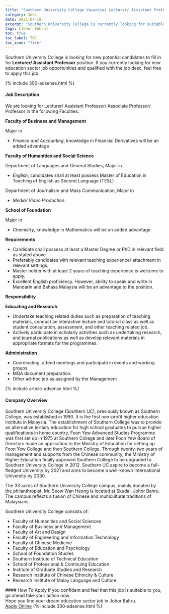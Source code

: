 ```yaml
---
title: "Southern University College Vacancies Lecturer/ Assistant Professor" 
category: Jobs 
date: 2021-04-19 
excerpt: "Southern University College is currently looking for suitable person to fill in the Lecturer/ Assistant Professor which positioned at Johor Bahru" 
tags: [Johor Bahru] 
toc: true 
toc_label: TOC 
toc_icon: "fire" 
--- 
```


<p>Southern University College is looking for new potential candidates to fill in for <b>Lecturer/ Assistant Professor</b> position. If you currently looking for new education sector job opportunities and qualified with the job desc, feel free to apply this job.
</p>{% include 300-adsense.html %} 
<div><div><h4>Job Description</h4></div><div><div><span><div><p>We are looking for Lecturer/ Assistant Professor/ Associate Professor/ Professor in the following Faculties:</p><p><strong>Faculty of Business and Management</strong></p><p>Major in</p><ul><li><em>Finance and Accounting</em>, knowledge in Financial Derivatives will be an added advantage</li></ul><p><strong>Faculty of Humanities and Social Science</strong></p><p>Department of Languages and General Studies, Major in</p><ul><li><em>English</em>, candidates shall at least possess Master of Education in Teaching of English as Second Language (TESL)</li></ul><p>Department of Journalism and Mass Communication, Major in</p><ul><li><em>Media/ Video Production</em></li></ul><p><strong>School of Foundation</strong></p><p>Major in</p><ul><li><em>Chemistry</em>, knowledge in Mathematics will be an added advantage</li></ul><p><strong>Requirements</strong></p><ul><li>Candidate shall possess at least a Master Degree or PhD in relevant field as stated above.</li><li>Preferably candidates with relevant teaching experience/ attachment in relevant settings.</li><li>Master holder with at least 2 years of teaching experience is welcome to apply.</li><li>Excellent English proficiency. However, ability to speak and write in Mandarin and Bahasa Malaysia will be an advantage to the position.</li></ul><p><strong>Responsibility</strong></p><p><strong>Educating and Research</strong></p><ul><li>Undertake teaching related duties such as preparation of teaching materials, conduct an interactive lecture and tutorial class as well as student consultation, assessment, and other teaching related job.</li><li>Actively participate in scholarly activities such as undertaking research, and journal publications as well as develop relevant materials in appropriate formats for the programmes.</li></ul><p><strong>Administration</strong></p><ul><li>Coordinating, attend meetings and participate in events and working groups.</li><li>MQA document preparation.</li><li>Other ad-hoc job as assigned by the Management</li></ul></div></span></div></div></div> 
{% include article-adsense.html %} 
<div><div><h4>Company Overview</h4></div><div><div><span><div><p>Southern University College (Southern UC), previously known as Southern College, was established in 1990. It is the first non-profit higher education institute in Malaysia. The establishment of Southern College was to provide an alternative tertiary education for high school graduates to pursue higher qualifications in home country. Foon Yew Advanced Studies Programme was first set up in 1975 at Southern College and later Foon Yew Board of Directors made an application to the Ministry of Education for setting up Foon Yew College and then Southern College. Through twenty-two years of management and supports from the Chinese community, the Ministry of Higher Education finally approved Southern College to be upgraded to Southern University College in 2012. Southern UC aspire to become a full-fledged University by 2021 and aims to become a well-known International University by 2030.</p><p>The 33 acres of Southern University College campus, mainly donated by the philanthropist, Mr. Seow Wan Heong is located at Skudai, Johor Bahru. The campus reflects a fusion of Chinese and multicultural traditions of Malaysians.</p><p>Southern University College consists of:</p><ul><li>Faculty of Humanities and Social Sciences</li><li>Faculty of Business and Management</li><li>Faculty of Art and Design</li><li>Faculty of Engineering and Information Technology</li><li>Faculty of Chinese Medicine</li><li>Faculty of Education and Psychology</li><li>School of Foundation Studies</li><li>Southern Institute of Technical Education</li><li>School of Professional &amp; Continuing Education</li><li>Institute of Graduate Studies and Research</li><li>Research Institute of Chinese Ethnicity &amp; Culture</li><li>Research Institute of Malay Language and Culture.</li></ul></div></span></div></div></div> 
#### How To Apply 
If you confident and feel that this job is suitable to you, go ahead take your action now. <br/> 
Hope you find your dream education sector job in Johor Bahru. <br/> 
<a href="https://www.jobstreet.com.my/en/job/lecturer-assistant-professor-4541159?jobId=jobstreet-my-job-4541159" class="btn btn--info" target="_blank" rel="nofollow noopenner">Apply Online</a> 
{% include 300-adsense.html %} 
